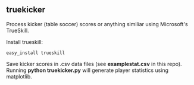 truekicker
----------

Process kicker (table soccer) scores or anything similiar using Microsoft's TrueSkill.

Install trueskill:

    easy_install trueskill
    
Save kicker scores in .csv data files (see **examplestat.csv** in this repo).  
Running **python truekicker.py** will generate player statistics using matplotlib.
